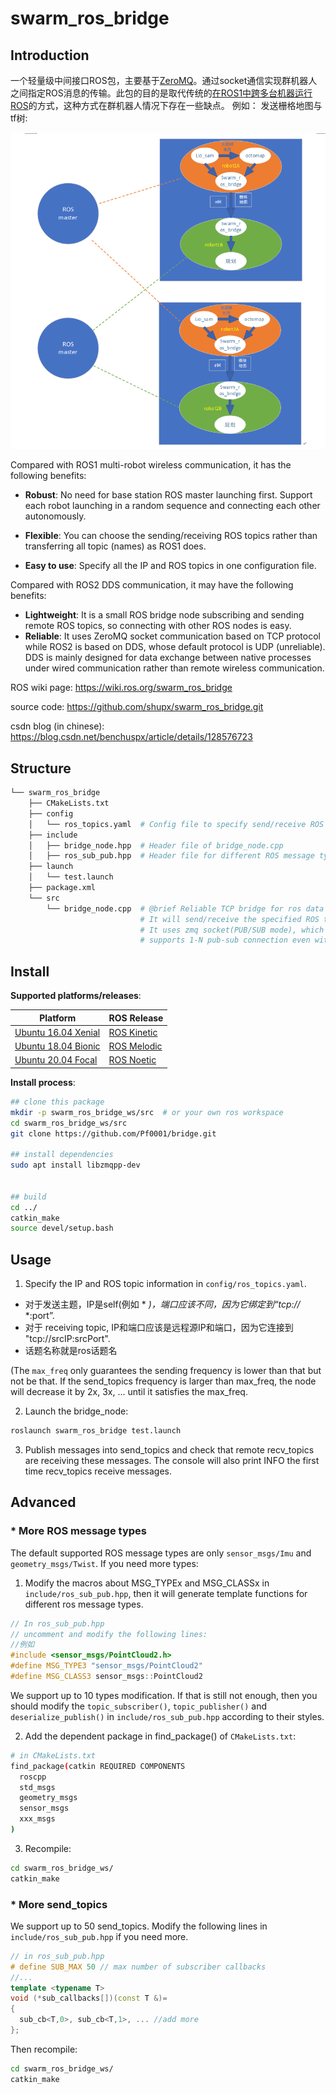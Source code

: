 # swarm_ros_bridge

## Introduction

一个轻量级中间接口ROS包，主要基于[ZeroMQ](https://zeromq.org)。通过socket通信实现群机器人之间指定ROS消息的传输。此包的目的是取代传统的[在ROS1中跨多台机器运行ROS](https://wiki.ros.org/ROS/Tutorials/MultipleMachines)的方式，这种方式在群机器人情况下存在一些缺点。
例如： 发送栅格地图与tf树:

![framework](pictures/struct.png)

Compared with ROS1 multi-robot wireless communication, it has the following benefits:

-  **Robust**: No need for base station ROS master launching first. Support each robot launching in a random sequence and connecting each other autonomously.

-  **Flexible**:  You can choose the sending/receiving ROS topics rather than transferring all topic (names) as ROS1 does.

-  **Easy to use**:  Specify all the IP and ROS topics in one configuration file.

Compared with ROS2 DDS communication, it may have the following benefits:

-  **Lightweight**: It is a small ROS bridge node subscribing and sending remote ROS topics, so connecting with other ROS nodes is easy.
-  **Reliable**: It uses ZeroMQ socket communication based on TCP protocol while ROS2 is based on DDS, whose default protocol is UDP (unreliable). DDS is mainly designed for data exchange between native processes under wired communication rather than remote wireless communication.

ROS wiki page: https://wiki.ros.org/swarm_ros_bridge

source code: https://github.com/shupx/swarm_ros_bridge.git

csdn blog (in chinese): https://blog.csdn.net/benchuspx/article/details/128576723


## Structure

```bash
└── swarm_ros_bridge
    ├── CMakeLists.txt
    ├── config
    │   └── ros_topics.yaml  # Config file to specify send/receive ROS topics
    ├── include
    │   ├── bridge_node.hpp  # Header file of bridge_node.cpp
    │   ├── ros_sub_pub.hpp  # Header file for different ROS message type.
    ├── launch
    │   └── test.launch
    ├── package.xml
    └── src
        └── bridge_node.cpp  # @brief Reliable TCP bridge for ros data transfer in unstable network.
                             # It will send/receive the specified ROS topics in ../config/ros_topics.yaml
                             # It uses zmq socket(PUB/SUB mode), which reconnects others autonomously and
                             # supports 1-N pub-sub connection even with TCP protocol.
```


## Install

**Supported platforms/releases**:

| Platform                                                   | ROS Release                                                    |
| ---------------------------------------------------------- | -------------------------------------------------------------- |
| [Ubuntu 16.04 Xenial](https://releases.ubuntu.com/16.04.4/) | [ROS Kinetic](https://wiki.ros.org/kinetic/Installation/Ubuntu) |
| [Ubuntu 18.04 Bionic](https://releases.ubuntu.com/18.04/) | [ROS Melodic](https://wiki.ros.org/melodic/Installation/Ubuntu) |
| [Ubuntu 20.04 Focal](https://releases.ubuntu.com/20.04/) | [ROS Noetic](https://wiki.ros.org/noetic/Installation/Ubuntu) |

**Install process**:

```bash
## clone this package
mkdir -p swarm_ros_bridge_ws/src  # or your own ros workspace
cd swarm_ros_bridge_ws/src
git clone https://github.com/Pf0001/bridge.git

## install dependencies
sudo apt install libzmqpp-dev


## build
cd ../
catkin_make
source devel/setup.bash
```


## Usage

1. Specify the IP and ROS topic information in `config/ros_topics.yaml`. 

- 对于发送主题，IP是self(例如  * *)，端口应该不同，因为它绑定到“tcp://* *:port”. 
- 对于 receiving topic, IP和端口应该是远程源IP和端口，因为它连接到 "tcp://srcIP:srcPort".
- 话题名称就是ros话题名

(The `max_freq` only guarantees the sending frequency is lower than that but not be that. If the send_topics frequency is larger than max_freq, the node will decrease it by 2x, 3x, ... until it satisfies the max_freq.

2. Launch the bridge_node:

```bash
roslaunch swarm_ros_bridge test.launch
```

3. Publish messages into send_topics and check that remote recv_topics are receiving these messages. The console will also print INFO the first time recv_topics receive messages.


## Advanced

### * More ROS message types

The default supported ROS message types are only `sensor_msgs/Imu` and `geometry_msgs/Twist`. If you need more types:

1. Modify the macros about MSG_TYPEx and MSG_CLASSx in `include/ros_sub_pub.hpp`, then it will generate template functions for different ros message types.  

```cpp
// In ros_sub_pub.hpp
// uncomment and modify the following lines:
//例如
#include <sensor_msgs/PointCloud2.h>
#define MSG_TYPE3 "sensor_msgs/PointCloud2"
#define MSG_CLASS3 sensor_msgs::PointCloud2
```

We support up to 10 types modification. If that is still not enough, then you should modify the `topic_subscriber()`, `topic_publisher()` and `deserialize_publish()` in `include/ros_sub_pub.hpp` according to their styles.

2. Add the dependent package in find_package() of `CMakeLists.txt`:

```sh
# in CMakeLists.txt
find_package(catkin REQUIRED COMPONENTS
  roscpp
  std_msgs
  geometry_msgs
  sensor_msgs
  xxx_msgs
)
```

3. Recompile:

```bash
cd swarm_ros_bridge_ws/
catkin_make
```

### * More send_topics

We support up to 50 send_topics. Modify the following lines in `include/ros_sub_pub.hpp` if you need more.

```cpp
// in ros_sub_pub.hpp
# define SUB_MAX 50 // max number of subscriber callbacks
//...
template <typename T>
void (*sub_callbacks[])(const T &)=
{
  sub_cb<T,0>, sub_cb<T,1>, ... //add more
};

```

Then recompile:

```bash
cd swarm_ros_bridge_ws/
catkin_make
```


